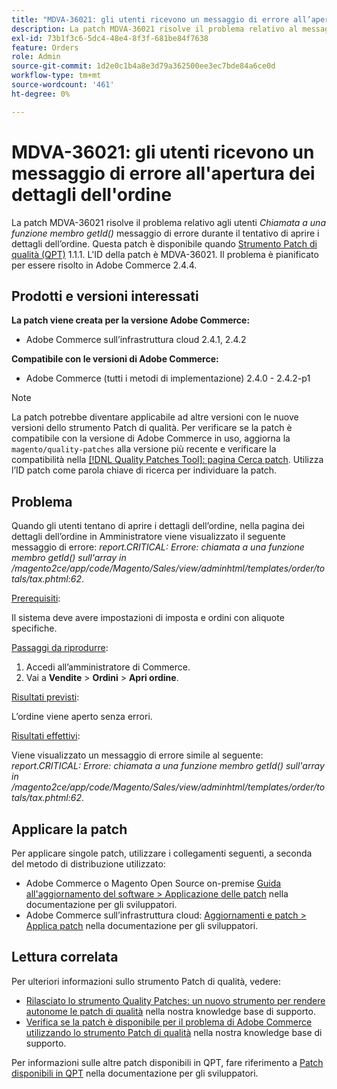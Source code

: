 ```yaml
---
title: "MDVA-36021: gli utenti ricevono un messaggio di errore all’apertura dei dettagli dell’ordine"
description: La patch MDVA-36021 risolve il problema relativo al messaggio di errore *Call to a member function getId()* durante il tentativo di aprire i dettagli dell'ordine. Questa patch è disponibile quando è installato [Quality Patches Tool (QPT)](/help/announcements/adobe-commerce-announcements/magento-quality-patches-released-new-tool-to-self-serve-quality-patches.md) 1.1.1. L'ID della patch è MDVA-36021. Il problema è pianificato per essere risolto in Adobe Commerce 2.4.4.
exl-id: 73b1f3c6-5dc4-48e4-8f3f-681be84f7638
feature: Orders
role: Admin
source-git-commit: 1d2e0c1b4a8e3d79a362500ee3ec7bde84a6ce0d
workflow-type: tm+mt
source-wordcount: '461'
ht-degree: 0%

---
```


# MDVA-36021: gli utenti ricevono un messaggio di errore all&#39;apertura dei dettagli dell&#39;ordine

La patch MDVA-36021 risolve il problema relativo agli utenti *Chiamata a una funzione membro getId()* messaggio di errore durante il tentativo di aprire i dettagli dell’ordine. Questa patch è disponibile quando [Strumento Patch di qualità (QPT)](/help/announcements/adobe-commerce-announcements/magento-quality-patches-released-new-tool-to-self-serve-quality-patches.md) 1.1.1. L&#39;ID della patch è MDVA-36021. Il problema è pianificato per essere risolto in Adobe Commerce 2.4.4.

## Prodotti e versioni interessati

**La patch viene creata per la versione Adobe Commerce:**

* Adobe Commerce sull’infrastruttura cloud 2.4.1, 2.4.2

**Compatibile con le versioni di Adobe Commerce:**

* Adobe Commerce (tutti i metodi di implementazione) 2.4.0 - 2.4.2-p1

>[!NOTE]
>
>La patch potrebbe diventare applicabile ad altre versioni con le nuove versioni dello strumento Patch di qualità. Per verificare se la patch è compatibile con la versione di Adobe Commerce in uso, aggiorna la `magento/quality-patches` alla versione più recente e verificare la compatibilità nella [[!DNL Quality Patches Tool]: pagina Cerca patch](https://devdocs.magento.com/quality-patches/tool.html#patch-grid). Utilizza l’ID patch come parola chiave di ricerca per individuare la patch.

## Problema

Quando gli utenti tentano di aprire i dettagli dell’ordine, nella pagina dei dettagli dell’ordine in Amministratore viene visualizzato il seguente messaggio di errore: *report.CRITICAL: Errore: chiamata a una funzione membro getId() sull&#39;array in /magento2ce/app/code/Magento/Sales/view/adminhtml/templates/order/totals/tax.phtml:62*.

<u>Prerequisiti</u>:

Il sistema deve avere impostazioni di imposta e ordini con aliquote specifiche.

<u>Passaggi da riprodurre</u>:

1. Accedi all’amministratore di Commerce.
1. Vai a **Vendite** > **Ordini** > **Apri ordine**.

<u>Risultati previsti</u>:

L’ordine viene aperto senza errori.

<u>Risultati effettivi</u>:

Viene visualizzato un messaggio di errore simile al seguente: *report.CRITICAL: Errore: chiamata a una funzione membro getId() sull&#39;array in /magento2ce/app/code/Magento/Sales/view/adminhtml/templates/order/totals/tax.phtml:62*.

## Applicare la patch

Per applicare singole patch, utilizzare i collegamenti seguenti, a seconda del metodo di distribuzione utilizzato:

* Adobe Commerce o Magento Open Source on-premise [Guida all&#39;aggiornamento del software > Applicazione delle patch](https://devdocs.magento.com/guides/v2.4/comp-mgr/patching/mqp.html) nella documentazione per gli sviluppatori.
* Adobe Commerce sull’infrastruttura cloud: [Aggiornamenti e patch > Applica patch](https://devdocs.magento.com/cloud/project/project-patch.html) nella documentazione per gli sviluppatori.

## Lettura correlata

Per ulteriori informazioni sullo strumento Patch di qualità, vedere:

* [Rilasciato lo strumento Quality Patches: un nuovo strumento per rendere autonome le patch di qualità](/help/announcements/adobe-commerce-announcements/magento-quality-patches-released-new-tool-to-self-serve-quality-patches.md) nella nostra knowledge base di supporto.
* [Verifica se la patch è disponibile per il problema di Adobe Commerce utilizzando lo strumento Patch di qualità](/help/support-tools/patches-available-in-qpt-tool/check-patch-for-magento-issue-with-magento-quality-patches.md) nella nostra knowledge base di supporto.

Per informazioni sulle altre patch disponibili in QPT, fare riferimento a [Patch disponibili in QPT](https://devdocs.magento.com/quality-patches/tool.html#patch-grid) nella documentazione per gli sviluppatori.
